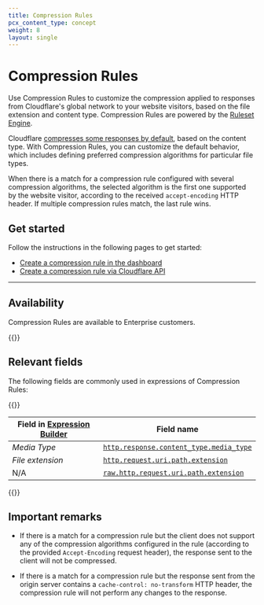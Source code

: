 ```yaml
---
title: Compression Rules
pcx_content_type: concept
weight: 8
layout: single
---
```


# Compression Rules

Use Compression Rules to customize the compression applied to responses from Cloudflare's global network to your website visitors, based on the file extension and content type. Compression Rules are powered by the [Ruleset Engine](/ruleset-engine/).

Cloudflare [compresses some responses by default](/support/speed/optimization-file-size/what-will-cloudflare-compress/), based on the content type. With Compression Rules, you can customize the default behavior, which includes defining preferred compression algorithms for particular file types.

When there is a match for a compression rule configured with several compression algorithms, the selected algorithm is the first one supported by the website visitor, according to the received `accept-encoding` HTTP header. If multiple compression rules match, the last rule wins.

## Get started

Follow the instructions in the following pages to get started:

* [Create a compression rule in the dashboard](/rules/compression-rules/create-dashboard/)
* [Create a compression rule via Cloudflare API](/rules/compression-rules/create-api/)

---

## Availability

Compression Rules are available to Enterprise customers.

{{<feature-table id="rules.compression_rules">}}

## Relevant fields

The following fields are commonly used in expressions of Compression Rules:

{{<table-wrap>}}

Field in [Expression Builder](/firewall/cf-dashboard/edit-expressions/#expression-builder) | Field name
----------------------|-----------
_Media Type_ | [`http.response.content_type.media_type`](/ruleset-engine/rules-language/fields/#field-http-response-content_type-media_type)
_File extension_ | [`http.request.uri.path.extension`](/ruleset-engine/rules-language/fields/#field-http-request-uri-path-extension)
N/A | [`raw.http.request.uri.path.extension`](/ruleset-engine/rules-language/fields/#field-raw-http-request-uri-path-extension)

{{</table-wrap>}}

## Important remarks

* If there is a match for a compression rule but the client does not support any of the compression algorithms configured in the rule (according to the provided `Accept-Encoding` request header), the response sent to the client will not be compressed.

* If there is a match for a compression rule but the response sent from the origin server contains a `cache-control: no-transform` HTTP header, the compression rule will not perform any changes to the response.
